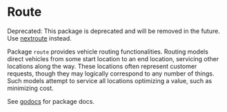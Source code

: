 # Route

Deprecated: This package is deprecated and will be removed in the future.
Use [nextroute][nextroute] instead.

Package `route` provides vehicle routing functionalities. Routing models direct
vehicles from some start location to an end location, servicing other locations
along the way. These locations often represent customer requests, though they
may logically correspond to any number of things. Such models attempt to
service all locations optimizing a value, such as minimizing cost.

See [godocs][godocs] for package docs.

[godocs]: https://pkg.go.dev/github.com/nextmv-io/sdk/route
[nextroute]: https://pkg.go.dev/github.com/nextmv-io/sdk/nextroute
